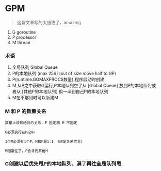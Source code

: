 # GPM

> 这篇文章写的太细致了，amazing

1. G goroutine
2. P processor
3. M thread

### 术语

1. 全局队列 Global Queue
2. P的本地队列 (max 256) (out of size move half to GP) 
3. P(runtime.GOMAXPROCS数量),程序启动时创建
4. M 从P之中获取G运行,P本地队列空了从 [Global Queue] 放到P的本地队列或者从 [其他P的本地队列] 偷一半到自己P的本地队列
5. M在不够用时可以新建M

### M 和 P 的数量关系
```
数量上没有绝对的关系，P 固定而 M 不固定

G必须执行在M之中

1个M必须有1个P，M和P是1:1 （绑定关系而言）

M阻塞住了，P会寻找其他M
```

### G创建以后优先甩P的本地队列，满了再往全局队列甩